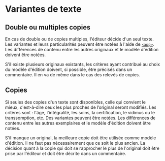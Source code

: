 # Variantes de texte

## Double ou multiples copies

En cas de double ou de copies multiples, l'éditeur décide d'un seul texte.  
Les variantes et leurs particularités peuvent être notées à l'aide
de [`<app>`](app.fr.md).  
Les différences de contenu entre les autres originaux et le modèle
d'édition doivent être notées.

S'il existe plusieurs originaux existants, les critères ayant contribué
au choix du modèle d'édition doivent, si possible, être précisés dans un
commentaire. Il en va de même dans le cas des relevés de copies.

## Copies

Si seules des copies d'un texte sont disponibles, celle qui convient
le mieux, c'est-à-dire ceux les plus proches de l’original seront modifiés.
Les critères sont : l'âge, l'intégralité, les soins, la certification,
le vidimus ou le transsomption, etc.
Des variantes peuvent être notées.
Les différences de contenu entre les autres exemplaires et
le modèle d'édition doivent être notées.

S'il manque un original, la meilleure copie doit être utilisée
comme modèle d'édition. Il ne faut pas nécessairement que ce
soit le plus ancien. 
La décision quant à la copie qui doit se rapprocher le plus
de l'original doit être prise par l'éditeur et doit être décrite
dans un commentaire.